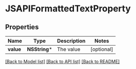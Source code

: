 # JSAPIFormattedTextProperty

## Properties
Name | Type | Description | Notes
------------ | ------------- | ------------- | -------------
**value** | **NSString*** | The value | [optional] 

[[Back to Model list]](../README.md#documentation-for-models) [[Back to API list]](../README.md#documentation-for-api-endpoints) [[Back to README]](../README.md)


